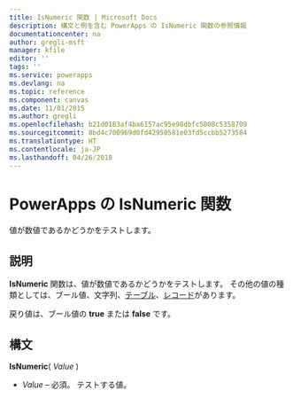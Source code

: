 ```yaml
---
title: IsNumeric 関数 | Microsoft Docs
description: 構文と例を含む PowerApps の IsNumeric 関数の参照情報
documentationcenter: na
author: gregli-msft
manager: kfile
editor: ''
tags: ''
ms.service: powerapps
ms.devlang: na
ms.topic: reference
ms.component: canvas
ms.date: 11/01/2015
ms.author: gregli
ms.openlocfilehash: b21d0183af4ba6157ac95e98dbfc5008c5358709
ms.sourcegitcommit: 8bd4c700969d0fd42950581e03fd5ccbb5273584
ms.translationtype: HT
ms.contentlocale: ja-JP
ms.lasthandoff: 04/26/2018
---
```

# <a name="isnumeric-function-in-powerapps"></a>PowerApps の IsNumeric 関数
値が数値であるかどうかをテストします。

## <a name="description"></a>説明
**IsNumeric** 関数は、値が数値であるかどうかをテストします。  その他の値の種類としては、ブール値、文字列、[テーブル](../working-with-tables.md)、[レコード](../working-with-tables.md#records)があります。

戻り値は、ブール値の **true** または **false** です。

## <a name="syntax"></a>構文
**IsNumeric**( *Value* )

* *Value* – 必須。 テストする値。

